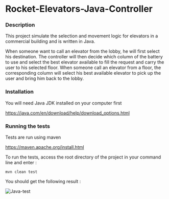 # Rocket-Elevators-Java-Controller
### Description

This project simulate the selection and movement logic for elevators in a commercial building and is written in Java.

When someone want to call an elevator from the lobby, he will first select his destination. The controller will then decide which column of the battery to use and select the best elevator available to fill the request and carry the user to his selected floor. When someone call an elevator from a floor, the corresponding column will select his best available elevator to pick up the user and bring him back to the lobby.

### Installation

You will need Java JDK installed on your computer first

https://java.com/en/download/help/download_options.html

### Running the tests

Tests are run using maven

https://maven.apache.org/install.html

To run the tests, access the root directory of the project in your command line and enter :

`mvn clean test`

You should get the following result :

![Java-test](https://user-images.githubusercontent.com/56204810/138535714-be54c7b0-1c70-4c1d-9015-48d9ad0d3b57.jpg)
